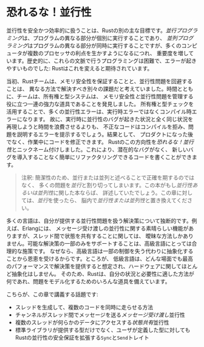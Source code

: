 <!-- # Fearless Concurrency -->

# 恐れるな！並行性

<!-- Handling concurrent programming safely and efficiently is another of Rust’s -->
<!-- major goals. *Concurrent programming*, where different parts of a program -->
<!-- execute independently, and *parallel programming*, where different parts of a -->
<!-- program execute at the same time, are becoming increasingly important as more -->
<!-- computers take advantage of their multiple processors. Historically, -->
<!-- programming in these contexts has been difficult and error prone: Rust hopes to -->
<!-- change that. -->

並行性を安全かつ効率的に扱うことは、Rustの別の主な目標です。*並行プログラミング*は、プログラムの異なる部分が個別に実行することであり、
*並列プログラミング*はプログラムの異なる部分が同時に実行することですが、多くのコンピュータが複数のプロセッサの利点を生かすようになるにつれ、
重要度を増しています。歴史的に、これらの文脈で行うプログラミングは困難で、エラーが起きやすいものでした:
Rustはこれを変えると期待されています。

<!-- Initially, the Rust team thought that ensuring memory safety and preventing -->
<!-- concurrency problems were two separate challenges to be solved with different -->
<!-- methods. Over time, the team discovered that the ownership and type systems are -->
<!-- a powerful set of tools to help manage memory safety *and* concurrency -->
<!-- problems! By leveraging ownership and type checking, many concurrency errors -->
<!-- are compile-time errors in Rust rather than runtime errors. Therefore, rather -->
<!-- than making you spend lots of time trying to reproduce the exact circumstances -->
<!-- under which a runtime concurrency bug occurs, incorrect code will refuse to -->
<!-- compile and present an error explaining the problem. As a result, you can fix -->
<!-- your code while you’re working on it rather than potentially after it has been -->
<!-- shipped to production. We’ve nicknamed this aspect of Rust *fearless* -->
<!-- *concurrency*. Fearless concurrency allows you to write code that is free of -->
<!-- subtle bugs and is easy to refactor without introducing new bugs. -->

当初、Rustチームは、メモリ安全性を保証することと、並行性問題を回避することは、
異なる方法で解決すべき別々の課題だと考えていました。時間とともに、チームは、所有権と型システムは、
メモリ安全性*と*並行性問題を管理する役に立つ一連の強力な道具であることを発見しました。
所有権と型チェックを活用することで、多くの並行性エラーは、実行時エラーではなくコンパイル時エラーになります。
故に、実行時に並行性のバグが起きた状況と全く同じ状況を再現しようと時間を浪費させるよりも、
不正なコードはコンパイルを拒み、問題を説明するエラーを提示するでしょう。結果として、
プロダクトになった後でなく、作業中にコードを修正できます。
Rustのこの方向性を*恐れるな！並行性*とニックネーム付けしました。これにより、潜在的なバグがなく、
新しいバグを導入することなく簡単にリファクタリングできるコードを書くことができます。

<!-- Note: For simplicity’s sake, we’ll refer to many of the problems as -->
<!-- *concurrent* rather than being more precise by saying *concurrent and/or -->
<!-- parallel*. If this book were about concurrency and/or parallelism, we'd be -->
<!-- more specific. For this chapter, please mentally substitute *concurrent -->
<!-- and/or parallel* whenever we use *concurrent*. -->

> 注釈: 簡潔性のため、並行または並列と述べることで正確を期するのではなく、
> 多くの問題を*並行*と割り切ってしまいます。この本がもし*並行性あるいは並列性*に関した本ならば、
> 詳述していたでしょう。この章に対しては、*並行*を使ったら、
> 脳内で*並行性または並列性*と置き換えてください。

<!-- Many languages are dogmatic about the solutions they offer for handling -->
<!-- concurrent problems. For example, Erlang has elegant functionality for -->
<!-- message-passing concurrency but has only obscure ways to share state between -->
<!-- threads. Supporting only a subset of possible solutions is a reasonable -->
<!-- strategy for higher-level languages, because a higher-level language promises -->
<!-- benefits from giving up some control to gain abstractions. However, lower-level -->
<!-- languages are expected to provide the solution with the best performance in any -->
<!-- given situation and have fewer abstractions over the hardware. Therefore, Rust -->
<!-- offers a variety of tools for modeling problems in whatever way is appropriate -->
<!-- for your situation and requirements. -->

多くの言語は、自分が提供する並行性問題を扱う解決策について独断的です。例えば、Erlangには、
メッセージ受け渡しの並行性に関する素晴らしい機能がありますが、スレッド間で状態を共有することに関しては、
曖昧な方法しかありません。可能な解決策の一部のみをサポートすることは、高級言語にとっては合理的な施策です。
なぜなら、高級言語は一部の制御を失う代わりに抽象化することから恩恵を受けるからです。ところが、
低級言語は、どんな場面でも最高のパフォーマンスで解決策を提供すると想定され、ハードウェアに関してほとんど抽象化はしません。
そのため、Rustは、自分の状況と必要性に適した方法が何であれ、問題をモデル化するためのいろんな道具を備えています。

<!-- Here are the topics we’ll cover in this chapter: -->

こちらが、この章で講義する話題です:

<!-- * How to create threads to run multiple pieces of code at the same time -->
<!-- * *Message-passing* concurrency, where channels send messages between threads -->
<!-- * *Shared-state* concurrency, where multiple threads have access to some piece -->
<!--   of data -->
<!-- * The `Sync` and `Send` traits, which extend Rust’s concurrency guarantees to -->
<!--   user-defined types as well as types provided by the standard library -->

* スレッドを生成して、複数のコードを同時に走らせる方法
* チャンネルがスレッド間でメッセージを送る*メッセージ受け渡し*並行性
* 複数のスレッドが何らかのデータにアクセスする*状態共有*並行性
* 標準ライブラリが提供する型だけでなく、ユーザが定義した型に対してもRustの並行性の安全保証を拡張する`Sync`と`Send`トレイト
